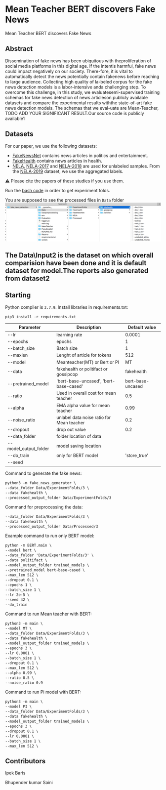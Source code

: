 # Mean Teacher BERT discovers Fake News
Mean Teacher BERT discovers Fake News

## Abstract
Dissemination  of  fake  news  has  been  ubiquitous  with  theproliferation of social media platforms in this digital age. If the intentis  harmful,  fake  news  could  impact  negatively  on  our  society.  There-fore, it is vital to automatically detect the news potentially contain fakenews  before  reaching  to  large  audience.  Collecting  high  quality  of  la-beled corpus for the fake news detection models is a labor-intensive anda challenging step. To overcome this challenge, in this study, we evaluatesemi-supervised training schemas for fake news detection of news articleson publicly available datasets and compare the experimental results withthe state-of-art fake news detection models. The schemas that we eval-uate are Mean-Teacher, TODO ADD YOUR SIGNIFICANT RESULT.Our source code is publicly available1

## Datasets

For our paper, we use the following datasets:

* [FakeNewsNet](https://github.com/KaiDMML/FakeNewsNet) contains news articles in politics and entertainment.
* [FakeHealth](https://zenodo.org/record/3862989) contains news articles in health.
* [NELA](https://dataverse.harvard.edu/dataverse/nela), [NELA-2017](https://dataverse.harvard.edu/dataset.xhtml?persistentId=doi:10.7910/DVN/ZCXSKG) and [NELA-2018](https://dataverse.harvard.edu/dataset.xhtml?persistentId=doi:10.7910/DVN/ULHLCB) are used for unlabeled samples. From the [NELA-2019]() dataset, we use the aggregated labels. 

:warning: Please cite the papers of these studies if you use them. 

Run the [bash code](scripts/data_processing.sh) in order to get experiment folds.


You are supposed to see the processed files in `Data` folder
![ddata_directory](images/folder_dir.png)
## The Data\Input2 is the dataset on which overall comparision have been done and it is default dataset for model.The reports also generated from dataset2

## Starting
Python compiler is `3.7.9`.
Install libraries in requirements.txt:
```console
pip3 install -r requirements.txt
```

| Parameter | Description | Default value|
|-----------|-------------|--------------|
|--lr | learning rate| 0.0001|
|--epochs | epochs| 1|
|--batch_size | Batch size | 1|
|--maxlen | Lenght of article for tokens | 512|
|--model | Meanteacher(MT) or Bert or PI |MT| 
|--data | fakehealth or politifact or gossipcop |fakehealth|
|--pretrained_model|'bert-base-uncased', 'bert-base-cased'|bert-base-uncased|
|--ratio | Used in overall cost for mean teacher | 0.5|
|--alpha | EMA alpha value for mean teacher| 0.99|
|--noise_ratio |unlabel data noise ratio for Mean teacher|0.2|
|--dropout|drop out value |0.2|
|--data_folder|folder location of data| |
|--model_output_folder| model saving location| |
|--do_train| only for BERT model |'store_true'|
|--seed| | |



Command to generate the fake news:
```console
python3 -m fake_news_generator \
--data_folder Data/ExperimentFolds/3 \
--data fakehealth \
--processed_output_folder Data/ExperimentFolds/3
```
Command for preprocessing the data:
```console
--data_folder Data/ExperimentFolds/3 \
--data fakehealth \
--processed_output_folder Data/Processed/3
```

Example command to run only BERT model:
```console
python -m BERT.main \
--model bert \
--data_folder 'Data/ExperimentFolds/3' \
--data politifact \
--model_output_folder trained_models \
--pretrained_model bert-base-cased \
--max_len 512 \
--dropout 0.1 \
--epochs 1 \
--batch_size 1 \
--lr 2e-5 \
--seed 42 \
--do_train
```

Command to run Mean teacher with BERT:
```console
python3 -m main \
--model MT \
--data_folder Data/ExperimentFolds/3 \
--data fakehealth \
--model_output_folder trained_models \
--epochs 3 \
--lr 0.0001 \
--batch_size 1 \
--dropout 0.1 \
--max_len 512 \
--alpha 0.99 \
--ratio 0.5 \
--noise_ratio 0.9
```
Command to run Pi model with BERT:
```console
python3 -m main \
--model PI \
--data_folder Data/ExperimentFolds/3 \
--data fakehealth \
--model_output_folder trained_models \
--epochs 3 \
--dropout 0.1 \
--lr 0.0001 \
--batch_size 1 \
--max_len 512 \
```


## Contributors
Ipek Baris 

Bhupender kumar Saini

